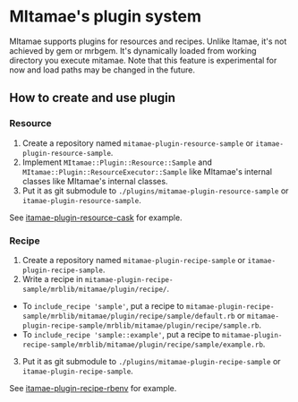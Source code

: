 # MItamae's plugin system

MItamae supports plugins for resources and recipes.
Unlike Itamae, it's not achieved by gem or mrbgem.
It's dynamically loaded from working directory you execute mitamae.
Note that this feature is experimental for now and load paths may be changed in the future.

## How to create and use plugin
### Resource

1. Create a repository named `mitamae-plugin-resource-sample` or `itamae-plugin-resource-sample`.
2. Implement `MItamae::Plugin::Resource::Sample` and `MItamae::Plugin::ResourceExecutor::Sample` like MItamae's internal classes like MItamae's internal classes.
3. Put it as git submodule to `./plugins/mitamae-plugin-resource-sample` or `itamae-plugin-resource-sample`.

See [itamae-plugin-resource-cask](https://github.com/k0kubun/itamae-plugin-resource-cask) for example.

### Recipe

1. Create a repository named `mitamae-plugin-recipe-sample` or `itamae-plugin-recipe-sample`.
2. Write a recipe in `mitamae-plugin-recipe-sample/mrblib/mitamae/plugin/recipe/`.
  - To `include_recipe 'sample'`, put a recipe to `mitamae-plugin-recipe-sample/mrblib/mitamae/plugin/recipe/sample/default.rb` or `mitamae-plugin-recipe-sample/mrblib/mitamae/plugin/recipe/sample.rb`.
  - To `include_recipe 'sample::example'`, put a recipe to `mitamae-plugin-recipe-sample/mrblib/mitamae/plugin/recipe/sample/example.rb`.
3. Put it as git submodule to `./plugins/mitamae-plugin-recipe-sample` or `itamae-plugin-recipe-sample`.

See [itamae-plugin-recipe-rbenv](https://github.com/k0kubun/itamae-plugin-recipe-rbenv) for example.
